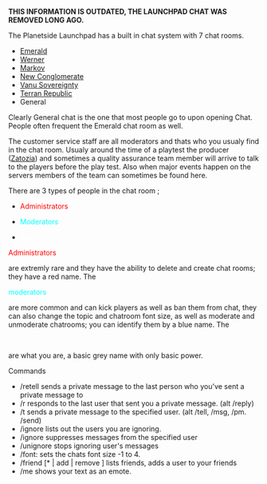**THIS INFORMATION IS OUTDATED, THE LAUNCHPAD CHAT WAS REMOVED LONG AGO.**

The Planetside Launchpad has a built in chat system with 7 chat rooms.

- [Emerald](Emerald.md)
- [Werner](Werner.md)
- [Markov](Markov.md)
- [New Conglomerate](New_Conglomerate.md)
- [Vanu Sovereignty](Vanu_Sovereignty.md)
- [Terran Republic](Terran_Republic.md)
- General

Clearly General chat is the one that most people go to upon opening Chat. People
often frequent the Emerald chat room as well.

The customer service staff are all moderators and thats who you usualy find in
the chat room. Usualy around the time of a playtest the producer
([Zatozia](Zatozia.md)) and sometimes a quality assurance team member will
arrive to talk to the players before the play test. Also when major events
happen on the servers members of the team can sometimes be found here.

There are 3 types of people in the chat room ;

- <div style="display:inline; color:red">

  Administrators

  </div>

- <div style="display:inline; color:#00FFFF">

  Moderators

  </div>

- <div style="display:inline; color:white">

  Guests

  </div>

<div style="display:inline; color:red">

Administrators

</div>

are extremly rare and they have the ability to delete and create chat rooms;
they have a red name. The

<div style="display:inline; color:#00FFFF">

moderators

</div>

are more common and can kick players as well as ban them from chat, they can
also change the topic and chatroom font size, as well as moderate and unmoderate
chatrooms; you can identify them by a blue name. The

<div style="display:inline; color:white">

guests

</div>

are what you are, a basic grey name with only basic power.

Commands

- /retell <message> sends a private message to the last person who you've sent a
  private message to
- /r <message> responds to the last user that sent you a private message. (alt
  /reply)
- /t <user> <message> sends a private message to the specified user. (alt /tell,
  /msg, /pm. /send)
- /ignore lists out the users you are ignoring.
- /ignore <user> suppresses messages from the specified user
- /unignore <user> stops ignoring user's messages
- /font:<number> sets the chats font size -1 to 4.
- /friend \[\* \| add <user> \| remove <user>\] lists friends, adds a user to
  your friends
- /me <text> shows your text as an emote.

<!--[category:Communication](category:Communication.md)-->
